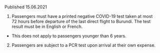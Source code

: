 Published 15.06.2021
1. Passengers must have a printed negative COVID-19 test taken at most 72 hours before departure of the last direct flight to Burundi. The test result must be in English or French.
- This does not apply to passengers younger than 6 years.
2. Passengers are subject to a PCR test upon arrival at their own expense.